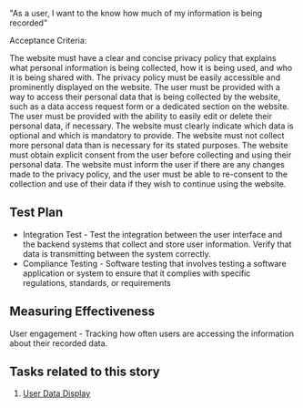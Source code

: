 "As a user, I want to the know how much of my information is being recorded"

Acceptance Criteria:

The website must have a clear and concise privacy policy that explains what personal information is being collected, how it is being used, and who it is being shared with.
The privacy policy must be easily accessible and prominently displayed on the website.
The user must be provided with a way to access their personal data that is being collected by the website, such as a data access request form or a dedicated section on the website.
The user must be provided with the ability to easily edit or delete their personal data, if necessary.
The website must clearly indicate which data is optional and which is mandatory to provide.
The website must not collect more personal data than is necessary for its stated purposes.
The website must obtain explicit consent from the user before collecting and using their personal data.
The website must inform the user if there are any changes made to the privacy policy, and the user must be able to re-consent to the collection and use of their data if they wish to continue using the website.

## Test Plan
* Integration Test - Test the integration between the user interface and the backend systems that collect and store user information. Verify that data is transmitting between the system correctly.
* Compliance Testing - Software testing that involves testing a software application or system to ensure that it complies with specific regulations, standards, or requirements

## Measuring Effectiveness
User engagement - Tracking how often users are accessing the information about their recorded data.

## Tasks related to this story
1. [User Data Display](/documentation/theme_1/task_3_1.md)